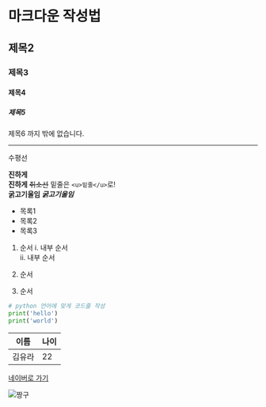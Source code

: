 # 마크다운 작성법

## 제목2

### 제목3

#### 제목4

##### 제목5

제목6 까지 밖에 없습니다.

---

수평선

**진하게**  
**진하게** ~~취소선~~ 밑줄은 `<u>밑줄</u>`로!  
**굵고기울임 _굵고기울임_**

- 목록1
- 목록2
- 목록3

1. 순서
   i. 내부 순서  
   ii. 내부 순서

2. 순서
3. 순서

```python
# python 언어에 맞게 코드줄 작성
print('hello')
print('world')
```

| 이름   | 나이 |
| ------ | ---- |
| 김유라 | 22   |

[네이버로 가기](https://www.naver.com)

![짱구](https://upload.wikimedia.org/wikipedia/ko/thumb/4/4a/%EC%8B%A0%EC%A7%B1%EA%B5%AC.png/250px-%EC%8B%A0%EC%A7%B1%EA%B5%AC.png)
